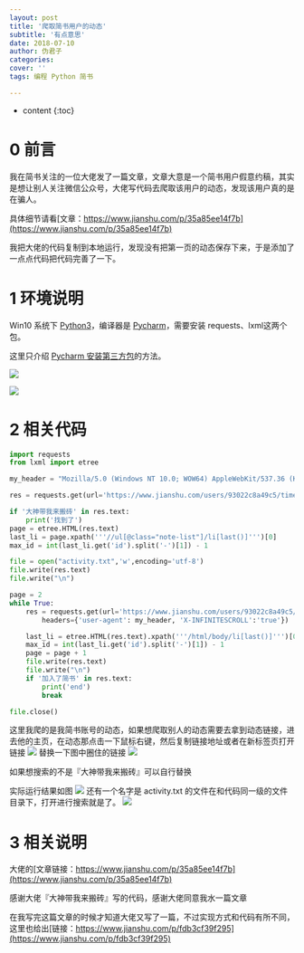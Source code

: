 ```yaml
---
layout: post
title: '爬取简书用户的动态'
subtitle: '有点意思'
date: 2018-07-10
author: 伪君子
categories: 
cover: ''
tags: 编程 Python 简书

---
```


* content
{:toc}
#  0  前言
我在简书关注的一位大佬发了一篇文章，文章大意是一个简书用户假意约稿，其实是想让别人关注微信公众号，大佬写代码去爬取该用户的动态，发现该用户真的是在骗人。

具体细节请看[文章：https://www.jianshu.com/p/35a85ee14f7b](https://www.jianshu.com/p/35a85ee14f7b)

我把大佬的代码复制到本地运行，发现没有把第一页的动态保存下来，于是添加了一点点代码把代码完善了一下。

#  1  环境说明
Win10 系统下 [Python3](https://mp.weixin.qq.com/s/cubyNsqX4Hg1Zo7CChY8Aw)，编译器是 [Pycharm](https://mp.weixin.qq.com/s/ygVuD0UOFGxtwWfbQHXDAg)，需要安装 requests、lxml这两个包。

这里只介绍 [Pycharm 安装第三方包](https://mp.weixin.qq.com/s/a06B-wLMyRWT1uY7uTP7lA)的方法。

![](http://upload-images.jianshu.io/upload_images/2989110-3b802df41aeff65b.png?imageMogr2/auto-orient/strip%7CimageView2/2/w/1240)

![](http://upload-images.jianshu.io/upload_images/2989110-08e77e3f15cadde7.png?imageMogr2/auto-orient/strip%7CimageView2/2/w/1240)
#  2  相关代码
```python
import requests
from lxml import etree

my_header = "Mozilla/5.0 (Windows NT 10.0; WOW64) AppleWebKit/537.36 (KHTML, like Gecko) Chrome/67.0.3396.99 Safari/537.36"

res = requests.get(url='https://www.jianshu.com/users/93022c8a49c5/timeline', headers={'user-agent': my_header})

if '大神带我来搬砖' in res.text:
    print('找到了')
page = etree.HTML(res.text)
last_li = page.xpath('''//ul[@class="note-list"]/li[last()]''')[0]
max_id = int(last_li.get('id').split('-')[1]) - 1

file = open("activity.txt",'w',encoding='utf-8')
file.write(res.text)
file.write("\n")

page = 2
while True:
    res = requests.get(url='https://www.jianshu.com/users/93022c8a49c5/timeline?max_id=%s&page=%s' %(max_id,page),
        headers={'user-agent': my_header, 'X-INFINITESCROLL':'true'})

    last_li = etree.HTML(res.text).xpath('''/html/body/li[last()]''')[0]
    max_id = int(last_li.get('id').split('-')[1]) - 1
    page = page + 1
    file.write(res.text)
    file.write("\n")
    if '加入了简书' in res.text:
        print('end')
        break

file.close()
```
这里我爬的是我简书账号的动态，如果想爬取别人的动态需要去拿到动态链接，进去他的主页，在动态那点击一下鼠标右键，然后复制链接地址或者在新标签页打开链接
![](https://upload-images.jianshu.io/upload_images/2989110-61881cb2105eb199.png?imageMogr2/auto-orient/strip%7CimageView2/2/w/1240)
替换一下图中圈住的链接
![](https://upload-images.jianshu.io/upload_images/2989110-c44cb81f1eef354d.png?imageMogr2/auto-orient/strip%7CimageView2/2/w/1240)

如果想搜索的不是『大神带我来搬砖』可以自行替换

实际运行结果如图
![](https://upload-images.jianshu.io/upload_images/2989110-144135b15e0e641e.png?imageMogr2/auto-orient/strip%7CimageView2/2/w/1240)
还有一个名字是 activity.txt 的文件在和代码同一级的文件目录下，打开进行搜索就是了。
![](https://upload-images.jianshu.io/upload_images/2989110-27b5fcb81a6cc151.png?imageMogr2/auto-orient/strip%7CimageView2/2/w/1240)

#  3 相关说明
大佬的[文章链接：https://www.jianshu.com/p/35a85ee14f7b](https://www.jianshu.com/p/35a85ee14f7b)

感谢大佬『大神带我来搬砖』写的代码，感谢大佬同意我水一篇文章

在我写完这篇文章的时候才知道大佬又写了一篇，不过实现方式和代码有所不同，这里也给出[链接：https://www.jianshu.com/p/fdb3cf39f295](https://www.jianshu.com/p/fdb3cf39f295)

